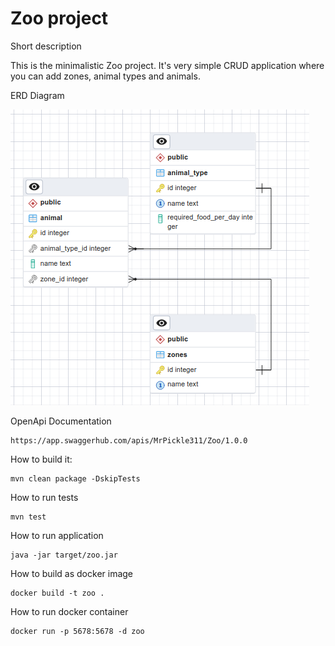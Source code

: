 # Zoo project

Short description

This is the minimalistic Zoo project. It's very simple CRUD application where you can add zones, animal types and animals.

ERD Diagram

![erd.png](erd.png)

OpenApi Documentation
```
https://app.swaggerhub.com/apis/MrPickle311/Zoo/1.0.0
```


How to build it:

```
mvn clean package -DskipTests
```

How to run tests

```
mvn test
```

How to run application

```
java -jar target/zoo.jar
```

How to build as docker image

```
docker build -t zoo .
```

How to run docker container

```
docker run -p 5678:5678 -d zoo
```